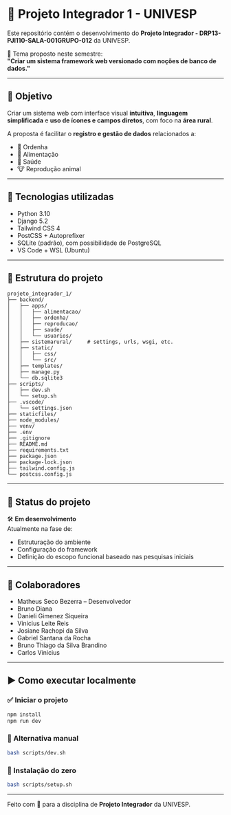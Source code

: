 # 🐄 Projeto Integrador 1 - UNIVESP

Este repositório contém o desenvolvimento do **Projeto Integrador - DRP13-PJI110-SALA-001GRUPO-012** da UNIVESP.

📌 Tema proposto neste semestre:  
**"Criar um sistema framework web versionado com noções de banco de dados."**

---

## 🎯 Objetivo

Criar um sistema web com interface visual **intuitiva**, **linguagem simplificada** e **uso de ícones e campos diretos**, com foco na **área rural**.

A proposta é facilitar o **registro e gestão de dados** relacionados a:

- 🥛 Ordenha
- 🌾 Alimentação
- 🏥 Saúde
- 🐮 Reprodução animal

---

## 🧱 Tecnologias utilizadas

- Python 3.10
- Django 5.2
- Tailwind CSS 4
- PostCSS + Autoprefixer
- SQLite (padrão), com possibilidade de PostgreSQL
- VS Code + WSL (Ubuntu)

---

## 📁 Estrutura do projeto

```
projeto_integrador_1/
├── backend/
│   ├── apps/
│   │   ├── alimentacao/
│   │   ├── ordenha/
│   │   ├── reproducao/
│   │   ├── saude/
│   │   └── usuarios/
│   ├── sistemarural/     # settings, urls, wsgi, etc.
│   ├── static/
│   │   ├── css/
│   │   └── src/
│   ├── templates/
│   ├── manage.py
│   └── db.sqlite3
├── scripts/
│   ├── dev.sh
│   └── setup.sh
├── .vscode/
│   └── settings.json
├── staticfiles/
├── node_modules/
├── venv/
├── .env
├── .gitignore
├── README.md
├── requirements.txt
├── package.json
├── package-lock.json
├── tailwind.config.js
└── postcss.config.js
```

---

## 🚧 Status do projeto

🛠️ **Em desenvolvimento**  
Atualmente na fase de:

- Estruturação do ambiente
- Configuração do framework
- Definição do escopo funcional baseado nas pesquisas iniciais

---

## 👥 Colaboradores

- Matheus Seco Bezerra – Desenvolvedor
- Bruno Diana
- Danieli Gimenez Siqueira
- Vinicius Leite Reis
- Josiane Rachopi da Silva
- Gabriel Santana da Rocha
- Bruno Thiago da Silva Brandino
- Carlos Vinicius

---

## ▶️ Como executar localmente

### ✅ Iniciar o projeto

```bash
npm install
npm run dev
```

### 🐍 Alternativa manual

```bash
bash scripts/dev.sh
```

### 🧱 Instalação do zero

```bash
bash scripts/setup.sh
```

---

Feito com 💙 para a disciplina de **Projeto Integrador** da UNIVESP.
